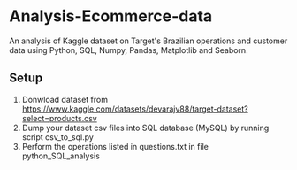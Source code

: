 # Analysis-Ecommerce-data
An analysis of Kaggle dataset on Target's Brazilian operations and customer data using Python, SQL, Numpy, Pandas, Matplotlib and Seaborn.

## Setup
1. Donwload dataset from https://www.kaggle.com/datasets/devarajv88/target-dataset?select=products.csv
2. Dump your dataset csv files into SQL database (MySQL) by running script csv_to_sql.py
3. Perform the operations listed in questions.txt in file python_SQL_analysis
